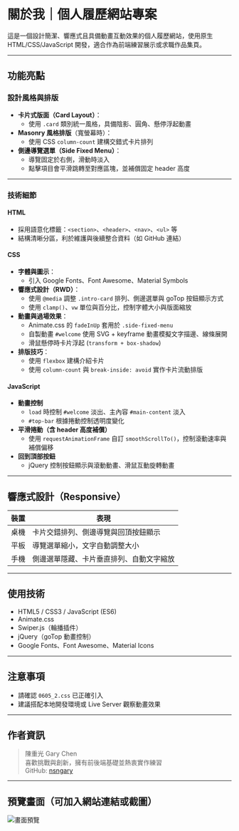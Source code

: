 #  關於我｜個人履歷網站專案

這是一個設計簡潔、響應式且具備動畫互動效果的個人履歷網站，使用原生 HTML/CSS/JavaScript 開發，適合作為前端練習展示或求職作品集頁。

---

##  功能亮點

###  設計風格與排版

- **卡片式版面（Card Layout）**：
  - 使用 `.card` 類別統一風格，具備陰影、圓角、懸停浮起動畫
- **Masonry 風格排版**（寬螢幕時）：
  - 使用 CSS `column-count` 建構交錯式卡片排列
- **側邊導覽選單（Side Fixed Menu）**：
  - 導覽固定於右側，滑動時淡入
  - 點擊項目會平滑跳轉至對應區塊，並補償固定 header 高度

---

###  技術細節

#### HTML
- 採用語意化標籤：`<section>`、`<header>`、`<nav>`、`<ul>` 等
- 結構清晰分區，利於維護與後續整合資料（如 GitHub 連結）

#### CSS
- **字體與圖示**：
  - 引入 Google Fonts、Font Awesome、Material Symbols
- **響應式設計（RWD）**：
  - 使用 `@media` 調整 `.intro-card` 排列、側邊選單與 goTop 按鈕顯示方式
  - 使用 `clamp()`、`vw` 單位與百分比，控制字體大小與版面縮放
- **動畫與過場效果**：
  - Animate.css 的 `fadeInUp` 套用於 `.side-fixed-menu`
  - 自製動畫 `#welcome` 使用 SVG + keyframe 動畫模擬文字描邊、線條展開
  - 滑鼠懸停時卡片浮起 (`transform + box-shadow`)
- **排版技巧**：
  - 使用 `flexbox` 建構介紹卡片
  - 使用 `column-count` 與 `break-inside: avoid` 實作卡片流動排版

#### JavaScript
- **動畫控制**
  - `load` 時控制 `#welcome` 淡出、主內容 `#main-content` 淡入
  - `#top-bar` 根據捲動控制透明度變化
- **平滑捲動（含 header 高度補償）**
  - 使用 `requestAnimationFrame` 自訂 `smoothScrollTo()`，控制滾動速率與補償偏移
- **回到頂部按鈕**
  - jQuery 控制按鈕顯示與滾動動畫、滑鼠互動旋轉動畫

---

##  響應式設計（Responsive）

| 裝置 | 表現 |
|------|------|
| 桌機 | 卡片交錯排列、側邊導覽與回頂按鈕顯示 |
| 平板 | 導覽選單縮小，文字自動調整大小 |
| 手機 | 側邊選單隱藏、卡片垂直排列、自動文字縮放 |

---

##  使用技術

- HTML5 / CSS3 / JavaScript (ES6)
- Animate.css
- Swiper.js（輪播插件）
- jQuery（goTop 動畫控制）
- Google Fonts、Font Awesome、Material Icons

---

##  注意事項

- 請確認 `0605_2.css` 已正確引入
- 建議搭配本地開發環境或 Live Server 觀察動畫效果

---

##  作者資訊

> 陳重光 Gary Chen  
> 喜歡挑戰與創新，擁有前後端基礎並熱衷實作練習  
> GitHub: [nsngary](https://github.com/nsngary)

---

##  預覽畫面（可加入網站連結或截圖）

![畫面預覽](https://youtu.be/i1N-Re5_Jj0)